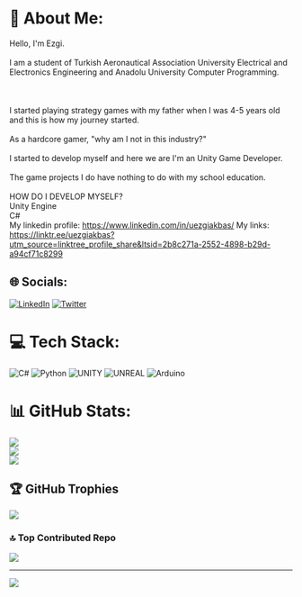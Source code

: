 # 💫 About Me:
Hello, I'm Ezgi.<br><br>I am a student of Turkish Aeronautical Association University Electrical and Electronics Engineering and Anadolu University Computer Programming.<br><br> <br><br>I started playing strategy games with my father when I was 4-5 years old and this is how my journey started.<br><br>As a hardcore gamer, "why am I not in this industry?"<br><br>I started to develop myself and here we are I'm an Unity Game Developer.<br><br>The game projects I do have nothing to do with my school education.<br><br>HOW DO I DEVELOP MYSELF?<br>Unity Engine<br>C#<br>My linkedin profile: https://www.linkedin.com/in/uezgiakbas/ My links: https://linktr.ee/uezgiakbas?utm_source=linktree_profile_share&ltsid=2b8c271a-2552-4898-b29d-a94cf71c8299


## 🌐 Socials:
[![LinkedIn](https://img.shields.io/badge/LinkedIn-%230077B5.svg?logo=linkedin&logoColor=white)](https://linkedin.com/in/uezgiakbas) [![Twitter](https://img.shields.io/badge/Twitter-%231DA1F2.svg?logo=Twitter&logoColor=white)](https://twitter.com/uezgiakbas) 

# 💻 Tech Stack:
![C#](https://img.shields.io/badge/c%23-%23239120.svg?style=for-the-badge&logo=c-sharp&logoColor=white) ![Python](https://img.shields.io/badge/python-3670A0?style=for-the-badge&logo=python&logoColor=ffdd54) ![UNITY](https://img.shields.io/badge/Unity-%2320232a.svg?style=for-the-badge&logo=unity&logoColor=white) ![UNREAL](https://img.shields.io/badge/unreal-%2320232a.svg?style=for-the-badge&logo=unreal-engine&logoColor=white) ![Arduino](https://img.shields.io/badge/-Arduino-00979D?style=for-the-badge&logo=Arduino&logoColor=white)
# 📊 GitHub Stats:
![](https://github-readme-stats.vercel.app/api?username=ezgiakbas87&theme=dark&hide_border=false&include_all_commits=true&count_private=true)<br/>
![](https://github-readme-streak-stats.herokuapp.com/?user=ezgiakbas87&theme=dark&hide_border=false)<br/>
![](https://github-readme-stats.vercel.app/api/top-langs/?username=ezgiakbas87&theme=dark&hide_border=false&include_all_commits=true&count_private=true&layout=compact)

## 🏆 GitHub Trophies
![](https://github-profile-trophy.vercel.app/?username=ezgiakbas87&theme=radical&no-frame=false&no-bg=true&margin-w=4)

### 🔝 Top Contributed Repo
![](https://github-contributor-stats.vercel.app/api?username=ezgiakbas87&limit=5&theme=dark&combine_all_yearly_contributions=true)

---
[![](https://visitcount.itsvg.in/api?id=ezgiakbas87&icon=2&color=1)](https://visitcount.itsvg.in)

<!-- Proudly created with GPRM ( https://gprm.itsvg.in ) -->
